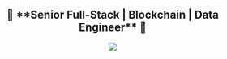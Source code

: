 <h2 align="center">👋  **Senior Full-Stack | Blockchain | Data Engineer** 👋</h2>
<p align="center">
  <a href="https://github.com/soft-top-notch">
    <img src="https://github-profile-trophy.vercel.app/?username=soft-top-notch&row=1&column=7&no-bg=true&theme=juicyfresh"/>
  </a>
</p>
